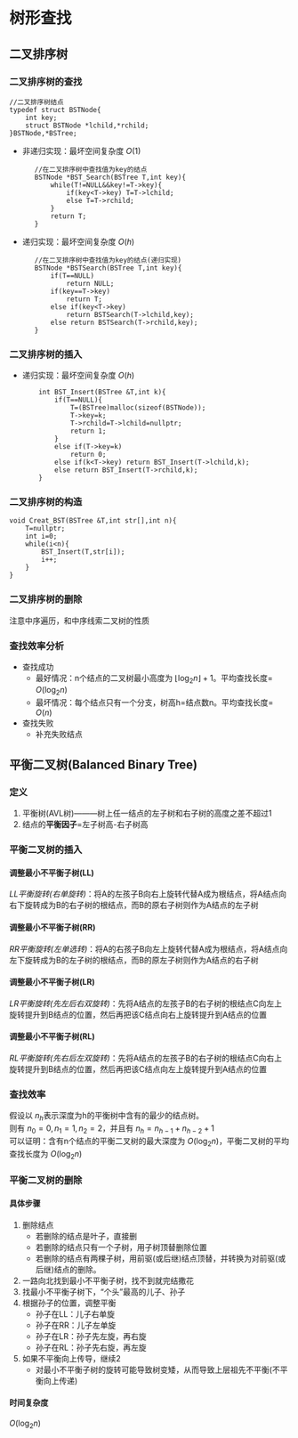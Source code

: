 # 树形查找

## 二叉排序树

### 二叉排序树的查找

    //二叉排序树结点
    typedef struct BSTNode{
        int key;
        struct BSTNode *lchild,*rchild;
    }BSTNode,*BSTree;

- 非递归实现：最坏空间复杂度 $O(1)$

         //在二叉排序树中查找值为key的结点
         BSTNode *BST_Search(BSTree T,int key){
             while(T!=NULL&&key!=T->key){
                 if(key<T->key) T=T->lchild;
                 else T=T->rchild;
             }
             return T;
         }

- 递归实现：最坏空间复杂度 $O(h)$

         //在二叉排序树中查找值为key的结点(递归实现)
         BSTNode *BSTSearch(BSTree T,int key){
             if(T==NULL)
                 return NULL;
             if(key==T->key)
                 return T;
             else if(key<T->key)
                 return BSTSearch(T->lchild,key);
             else return BSTSearch(T->rchild,key);
         }

### 二叉排序树的插入

- 递归实现：最坏空间复杂度 $O(h)$

          int BST_Insert(BSTree &T,int k){
              if(T==NULL){
                  T=(BSTree)malloc(sizeof(BSTNode));
                  T->key=k;
                  T->rchild=T->lchild=nullptr;
                  return 1;
              }
              else if(T->key=k)
                  return 0;
              else if(k<T->key) return BST_Insert(T->lchild,k);
              else return BST_Insert(T->rchild,k);
          }

### 二叉排序树的构造

    void Creat_BST(BSTree &T,int str[],int n){
        T=nullptr;
        int i=0;
        while(i<n){
            BST_Insert(T,str[i]);
            i++;
        }
    }

### 二叉排序树的删除

注意中序遍历，和中序线索二叉树的性质

### 查找效率分析

- 查找成功
  - 最好情况：n个结点的二叉树最小高度为 $\lfloor \log_2{n} \rfloor +1$。平均查找长度= $O(\log_2{n})$
  - 最坏情况：每个结点只有一个分支，树高h=结点数n。平均查找长度= $O(n)$
- 查找失败
  - 补充失败结点

## 平衡二叉树(Balanced Binary Tree)

### 定义

1. 平衡树(AVL树)———树上任一结点的左子树和右子树的高度之差不超过1  
2. 结点的**平衡因子**=左子树高-右子树高

### 平衡二叉树的插入

#### 调整最小不平衡子树(LL)

*LL平衡旋转(右单旋转)*：将A的左孩子B向右上旋转代替A成为根结点，将A结点向右下旋转成为B的右子树的根结点，而B的原右子树则作为A结点的左子树

#### 调整最小不平衡子树(RR)

*RR平衡旋转(左单选转)*：将A的右孩子B向左上旋转代替A成为根结点，将A结点向左下旋转成为B的左子树的根结点，而B的原左子树则作为A结点的右子树

#### 调整最小不平衡子树(LR)

*LR平衡旋转(先左后右双旋转)*：先将A结点的左孩子B的右子树的根结点C向左上旋转提升到B结点的位置，然后再把该C结点向右上旋转提升到A结点的位置

#### 调整最小不平衡子树(RL)

*RL平衡旋转(先右后左双旋转)*：先将A结点的左孩子B的右子树的根结点C向右上旋转提升到B结点的位置，然后再把该C结点向左上旋转提升到A结点的位置

### 查找效率

假设以 $n_{h}$表示深度为h的平衡树中含有的最少的结点树。  
则有 $n_{0}=0,n_{1}=1,n_{2}=2$，并且有 $n_{h}=n_{h-1}+n_{h-2}+1$  
可以证明：含有n个结点的平衡二叉树的最大深度为 $O(\log_2{n})$，平衡二叉树的平均查找长度为 $O(\log_2{n})$

### 平衡二叉树的删除

#### 具体步骤

1. 删除结点
   - 若删除的结点是叶子，直接删
   - 若删除的结点只有一个子树，用子树顶替删除位置
   - 若删除的结点有两棵子树，用前驱(或后继)结点顶替，并转换为对前驱(或后继)结点的删除。
2. 一路向北找到最小不平衡子树，找不到就完结撒花
3. 找最小不平衡子树下，“个头”最高的儿子、孙子
4. 根据孙子的位置，调整平衡
   - 孙子在LL：儿子右单旋
   - 孙子在RR：儿子左单旋
   - 孙子在LR：孙子先左旋，再右旋
   - 孙子在RL：孙子先右旋，再左旋
5. 如果不平衡向上传导，继续2
   - 对最小不平衡子树的旋转可能导致树变矮，从而导致上层祖先不平衡(不平衡向上传递)

#### 时间复杂度

$O(\log_2{n})$
